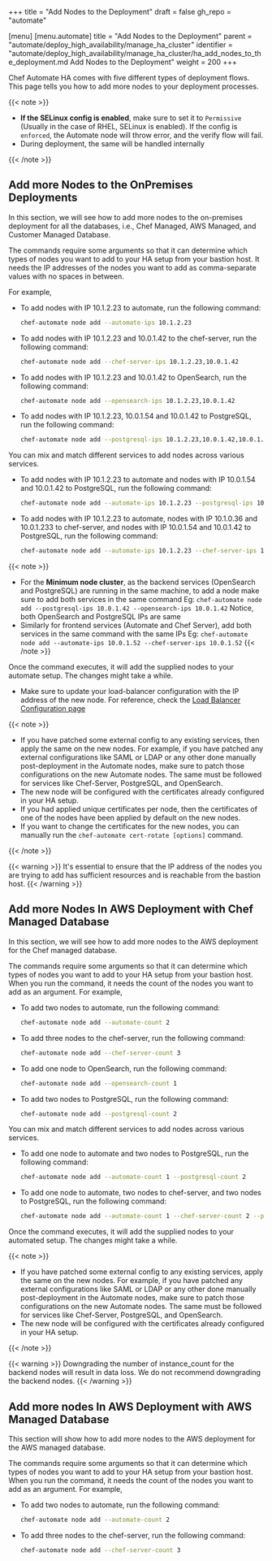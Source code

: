 +++
title = "Add Nodes to the Deployment"
draft = false
gh_repo = "automate"

[menu]
  [menu.automate]
    title = "Add Nodes to the Deployment"
    parent = "automate/deploy_high_availability/manage_ha_cluster"
    identifier = "automate/deploy_high_availability/manage_ha_cluster/ha_add_nodes_to_the_deployment.md Add Nodes to the Deployment"
    weight = 200
+++

Chef Automate HA comes with five different types of deployment flows. This page tells you how to add more nodes to your deployment processes.

{{< note >}}

- **If the SELinux config is enabled**, make sure to set it to `Permissive` (Usually in the case of RHEL, SELinux is enabled). If the config is `enforced`, the Automate node will throw error, and the verify flow will fail.
- During deployment, the same will be handled internally

{{< /note >}}

## Add more Nodes to the OnPremises Deployments

In this section, we will see how to add more nodes to the on-premises deployment for all the databases, i.e., Chef Managed, AWS Managed, and Customer Managed Database.

The commands require some arguments so that it can determine which types of nodes you want to add to your HA setup from your bastion host. It needs the IP addresses of the nodes you want to add as comma-separate values with no spaces in between.

For example,

- To add nodes with IP 10.1.2.23 to automate, run the following command:

    ```sh
    chef-automate node add --automate-ips 10.1.2.23
    ```

- To add nodes with IP 10.1.2.23 and 10.0.1.42 to the chef-server, run the following command:

    ```sh
    chef-automate node add --chef-server-ips 10.1.2.23,10.0.1.42
    ```

- To add nodes with IP 10.1.2.23 and 10.0.1.42 to OpenSearch, run the following command:

    ```sh
    chef-automate node add --opensearch-ips 10.1.2.23,10.0.1.42
    ```

- To add nodes with IP 10.1.2.23, 10.0.1.54 and 10.0.1.42 to PostgreSQL, run the following command:

    ```sh
    chef-automate node add --postgresql-ips 10.1.2.23,10.0.1.42,10.0.1.54
    ```

You can mix and match different services to add nodes across various services.

- To add nodes with IP 10.1.2.23 to automate and nodes with IP 10.0.1.54 and 10.0.1.42 to PostgreSQL, run the following command:

    ```sh
    chef-automate node add --automate-ips 10.1.2.23 --postgresql-ips 10.0.1.42,10.0.1.54
    ```

- To add nodes with IP 10.1.2.23 to automate, nodes with IP 10.1.0.36 and 10.0.1.233 to chef-server, and nodes with IP 10.0.1.54 and 10.0.1.42 to PostgreSQL, run the following command:

    ```sh
    chef-automate node add --automate-ips 10.1.2.23 --chef-server-ips 10.1.0.36,10.0.1.233  --postgresql-ips 10.0.1.42,10.0.1.54
    ```

{{< note >}}

- For the **Minimum node cluster**, as the backend services (OpenSearch and PostgreSQL) are running in the same machine, to add a node make sure to add both services in the same command
Eg: `chef-automate node add --postgresql-ips 10.0.1.42 --opensearch-ips 10.0.1.42`
Notice, both OpenSearch and PostgreSQL IPs are same
- Similarly for frontend services (Automate and Chef Server), add both services in the same command with the same IPs
Eg: `chef-automate node add --automate-ips 10.0.1.52 --chef-server-ips 10.0.1.52`
{{< /note >}}

Once the command executes, it will add the supplied nodes to your automate setup. The changes might take a while.

- Make sure to update your load-balancer configuration with the IP address of the new node. For reference, check the [Load Balancer Configuration page](/automate/loadbalancer_configuration/)

{{< note >}}

- If you have patched some external config to any existing services, then apply the same on the new nodes.
For example, if you have patched any external configurations like SAML or LDAP or any other done manually post-deployment in the Automate nodes, make sure to patch those configurations on the new Automate nodes. The same must be followed for services like Chef-Server, PostgreSQL, and OpenSearch.
- The new node will be configured with the certificates already configured in your HA setup.
- If you had applied unique certificates per node, then the certificates of one of the nodes have been applied by default on the new nodes.
- If you want to change the certificates for the new nodes, you can manually run the `chef-automate cert-rotate [options]` command.

{{< /note >}}

{{< warning >}}
It's essential to ensure that the IP address of the nodes you are trying to add has sufficient resources and is reachable from the bastion host.
{{< /warning >}}

## Add more Nodes In AWS Deployment with Chef Managed Database

In this section, we will see how to add more nodes to the AWS deployment for the Chef managed database.

The commands require some arguments so that it can determine which types of nodes you want to add to your HA setup from your bastion host. When you run the command, it needs the count of the nodes you want to add as an argument. For example,

- To add two nodes to automate, run the following command:

    ```sh
    chef-automate node add --automate-count 2
    ```

- To add three nodes to the chef-server, run the following command:

    ```sh
    chef-automate node add --chef-server-count 3
    ```

- To add one node to OpenSearch, run the following command:

    ```sh
    chef-automate node add --opensearch-count 1
    ```

- To add two nodes to PostgreSQL, run the following command:

    ```sh
    chef-automate node add --postgresql-count 2
    ```

You can mix and match different services to add nodes across various services.

- To add one node to automate and two nodes to PostgreSQL, run the following command:

    ```sh
    chef-automate node add --automate-count 1 --postgresql-count 2
    ```

- To add one node to automate, two nodes to chef-server, and two nodes to PostgreSQL, run the following command:

    ```sh
    chef-automate node add --automate-count 1 --chef-server-count 2 --postgresql-count 2
    ```

Once the command executes, it will add the supplied nodes to your automated setup. The changes might take a while.

{{< note >}}

- If you have patched some external config to any existing services, apply the same on the new nodes. For example, if you have patched any external configurations like SAML or LDAP or any other done manually post-deployment in the Automate nodes, make sure to patch those configurations on the new Automate nodes. The same must be followed for services like Chef-Server, PostgreSQL, and OpenSearch.
- The new node will be configured with the certificates already configured in your HA setup.

{{< /note >}}

{{< warning >}}
Downgrading the number of instance_count for the backend nodes will result in data loss. We do not recommend downgrading the backend nodes.
{{< /warning >}}

## Add more nodes In AWS Deployment with AWS Managed Database

This section will show how to add more nodes to the AWS deployment for the AWS managed database.

The commands require some arguments so that it can determine which types of nodes you want to add to your HA setup from your bastion host. When you run the command, it needs the count of the nodes you want to add as an argument. For example,

- To add two nodes to automate, run the following command:

    ```sh
    chef-automate node add --automate-count 2
    ```

- To add three nodes to the chef-server, run the following command:

    ```sh
    chef-automate node add --chef-server-count 3
    ```
